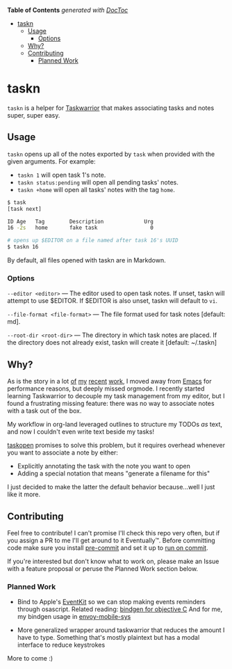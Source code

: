 <!-- START doctoc generated TOC please keep comment here to allow auto update -->
<!-- DON'T EDIT THIS SECTION, INSTEAD RE-RUN doctoc TO UPDATE -->
**Table of Contents**  *generated with [DocToc](https://github.com/thlorenz/doctoc)*

- [taskn](#taskn)
  - [Usage](#usage)
    - [Options](#options)
  - [Why?](#why)
  - [Contributing](#contributing)
    - [Planned Work](#planned-work)

<!-- END doctoc generated TOC please keep comment here to allow auto update -->

# taskn

`taskn` is a helper for [Taskwarrior](https://taskwarrior.org/) that makes associating tasks and
notes super, super easy.

## Usage

`taskn` opens up all of the notes exported by `task`
when provided with the given arguments.
For example:

- `taskn 1` will open task 1's note.
- `taskn status:pending` will open all pending tasks' notes.
- `taskn +home` will open all tasks' notes with the tag `home`.

```bash
$ task
[task next]

ID Age   Tag        Description             Urg
16 -2s   home       fake task                 0

# opens up $EDITOR on a file named after task 16's UUID
$ taskn 16
```

By default, all files opened with taskn are in Markdown.

### Options

`--editor <editor>` &mdash;
The editor used to open task notes.
If unset, taskn will attempt to use $EDITOR.
If $EDITOR is also unset, taskn will default to `vi`.

`--file-format <file-format>` &mdash;
The file format used for task notes [default: md].

`--root-dir <root-dir>` &mdash;
The directory in which task notes are placed.
If the directory does not already exist,
taskn will create it [default: ~/.taskn]

## Why?

As is the story in a lot [of](https://github.com/crockeo/pj) [my](https://github.com/crockeo/nvim)
[recent](https://github.com/crockeo/orgmode-nvim) [work](https://github.com/crockeo/tasq), I moved
away from [Emacs](https://www.gnu.org/software/emacs/) for performance reasons, but deeply missed
orgmode. I recently started learning Taskwarrior to decouple my task management from my editor, but
I found a frustrating missing feature: there was no way to associate notes with a task out of the
box.

My workflow in org-land leveraged outlines to structure my TODOs _as_ text, and now I couldn't even
write text beside my tasks!

[taskopen](https://github.com/jschlatow/taskopen) promises to solve this problem, but it requires
overhead whenever you want to associate a note by either:

- Explicitly annotating the task with the note you want to open
- Adding a special notation that means "generate a filename for this"

I just decided to make the latter the default behavior because...well I just like it more.

## Contributing

Feel free to contribute! I can't promise I'll check this repo very often, but if you assign a PR to
me I'll get around to it Eventually™. Before committing code make sure you install
[pre-commit](https://pre-commit.com/) and set it up to
[run on commit](https://pre-commit.com/#3-install-the-git-hook-scripts).

If you're interested but don't know what to work on,
please make an Issue with a feature proposal
or peruse the Planned Work section below.

### Planned Work

- Bind to Apple's [EventKit](https://developer.apple.com/documentation/eventkit?language=objc)
  so we can stop making events reminders through osascript.
  Related reading: [bindgen for objective C](https://rust-lang.github.io/rust-bindgen/objc.html)
  And for me, my bindgen usage in [envoy-mobile-sys](https://github.com/crockeo/envoy-mobile-sys)

- More generalized wrapper around taskwarrior
  that reduces the amount I have to type.
  Something that's mostly plaintext but has a
  modal interface to reduce keystrokes

More to come :)
